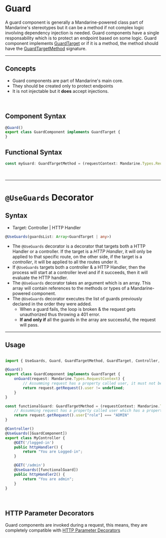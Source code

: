 # Guard
A guard component is generally a Mandarine-powered class part of Mandarine's stereotypes but it can be a method if not complex logic involving dependency injection is needed. Guard components have a single responsability which is to protect an endpoint based on some logic.
Guard component implements [GuardTarget](https://doc.deno.land/https/raw.githubusercontent.com/mandarineorg/mandarinets/master/main-core/internals/interfaces/guardTarget.ts) or if it is a method, the method should have the [GuardTargetMethod](https://doc.deno.land/https/raw.githubusercontent.com/mandarineorg/mandarinets/develop/main-core/internals/interfaces/guardTarget.ts#GuardTargetMethod) signature.  

----------------

## Concepts
- Guard components are part of Mandarine's main core.
- They should be created only to protect endpoints
- It is not injectable but it **does** accept injections.  

&nbsp;

## Component Syntax
```typescript
@Guard()
export class GuardComponent implements GuardTarget {
}
```

## Functional Syntax
```typescript
const myGuard: GuardTargetMethod = (requestContext: Mandarine.Types.RequestContext) => {}
```

&nbsp;

-----------

# `@UseGuards` Decorator

## Syntax
- Target: Controller | HTTP Handler
```typescript
@UseGuards(guardsList: Array<GuardTarget | any>)
```

- The `@UseGuards` decorator is a decorator that targets both a HTTP Handler or a controller. If the target is a _HTTP Handler_, it will only be applied to that specific route, on the other side, if the target is a _controller_, it will be applied to all the routes under it.
- If `@UseGuards` targets both a controller & a HTTP Handler, then the process will start at a controller level and if it succeeds, then it will evaluate the HTTP handler.
- The `@UseGuards` decorator takes an argument which is an array. This array will contain references to the methods or types of a Mandarine-powered component.
- The `@UseGuards` decorator executes the list of guards previously declared in the order they were added.
    - When a guard fails, the loop is broken & the request gets unauthorized thus throwing a 401 error.
    - **If and only if** all the guards in the array are successful, the request will pass. 

------------

## Usage

```typescript

import { UseGuards, Guard, GuardTargetMethod, GuardTarget, Controller, GET } from "https://deno.land/x/mandarinets@v2.3.2/mod.ts";

@Guard()
export class GuardComponent implements GuardTarget {
    onGuard(request: Mandarine.Types.RequestContext) {
        // Assumming request has a property called user, it must not be undefined
        return request.getRequest().user != undefined;
    }
}

const functionalGuard: GuardTargetMethod = (requestContext: Mandarine.Types.RequestContext) => {
    // Assumming request has a property called user which has a property called "role" where role **must be** ADMIN
    return request.getRequest().user["role"] === "ADMIN"
}

@Controller()
@UseGuards([GuardComponent])
export class MyController {
    @GET('/logged-in')
    public httpHandler() {
        return "You are Logged-in";
    }

    @GET('/admin')
    @UseGuards([functionalGuard])
    public httpHandler2() {
        return "You are admin";
    }
}

```

&nbsp;

## HTTP Parameter Decorators
Guard components are invoked during a request, this means, they are completely compatible with [HTTP Parameter Decorators](/docs/master/mandarine/http-handlers)